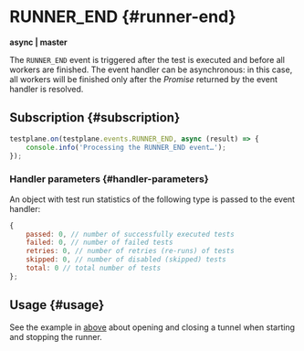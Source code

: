 # RUNNER_END {#runner-end}

**async | master**

The `RUNNER_END` event is triggered after the test is executed and before all workers are finished. The event handler can be asynchronous: in this case, all workers will be finished only after the _Promise_ returned by the event handler is resolved.

## Subscription {#subscription}

```javascript
testplane.on(testplane.events.RUNNER_END, async (result) => {
    console.info('Processing the RUNNER_END event…');
});
```

### Handler parameters {#handler-parameters}

An object with test run statistics of the following type is passed to the event handler:

```javascript
{
    passed: 0, // number of successfully executed tests
    failed: 0, // number of failed tests
    retries: 0, // number of retries (re-runs) of tests
    skipped: 0, // number of disabled (skipped) tests
    total: 0 // total number of tests
};
```

## Usage {#usage}

See the example in [above](./runner-start.md#usage) about opening and closing a tunnel when starting and stopping the runner.